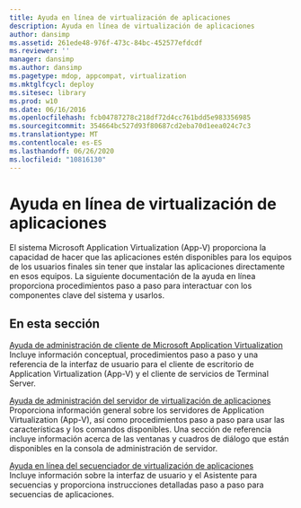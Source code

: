 ```yaml
---
title: Ayuda en línea de virtualización de aplicaciones
description: Ayuda en línea de virtualización de aplicaciones
author: dansimp
ms.assetid: 261ede48-976f-473c-84bc-452577efdcdf
ms.reviewer: ''
manager: dansimp
ms.author: dansimp
ms.pagetype: mdop, appcompat, virtualization
ms.mktglfcycl: deploy
ms.sitesec: library
ms.prod: w10
ms.date: 06/16/2016
ms.openlocfilehash: fcb04787278c218df72d4cc761bdd5e983356985
ms.sourcegitcommit: 354664bc527d93f80687cd2eba70d1eea024c7c3
ms.translationtype: MT
ms.contentlocale: es-ES
ms.lasthandoff: 06/26/2020
ms.locfileid: "10816130"
---
```

# Ayuda en línea de virtualización de aplicaciones


El sistema Microsoft Application Virtualization (App-V) proporciona la capacidad de hacer que las aplicaciones estén disponibles para los equipos de los usuarios finales sin tener que instalar las aplicaciones directamente en esos equipos. La siguiente documentación de la ayuda en línea proporciona procedimientos paso a paso para interactuar con los componentes clave del sistema y usarlos.

## En esta sección


<a href="" id="microsoft-application-virtualization-client-management-help"></a>[Ayuda de administración de cliente de Microsoft Application Virtualization](microsoft-application-virtualization-client-management-help.md)  
Incluye información conceptual, procedimientos paso a paso y una referencia de la interfaz de usuario para el cliente de escritorio de Application Virtualization (App-V) y el cliente de servicios de Terminal Server.

<a href="" id="application-virtualization-server-management-help"></a>[Ayuda de administración del servidor de virtualización de aplicaciones](application-virtualization-server-management-help.md)  
Proporciona información general sobre los servidores de Application Virtualization (App-V), así como procedimientos paso a paso para usar las características y los comandos disponibles. Una sección de referencia incluye información acerca de las ventanas y cuadros de diálogo que están disponibles en la consola de administración de servidor.

<a href="" id="application-virtualization-sequencer-online-help"></a>[Ayuda en línea del secuenciador de virtualización de aplicaciones](application-virtualization-sequencer-online-help.md)  
Incluye información sobre la interfaz de usuario y el Asistente para secuencias y proporciona instrucciones detalladas paso a paso para secuencias de aplicaciones.

 

 





